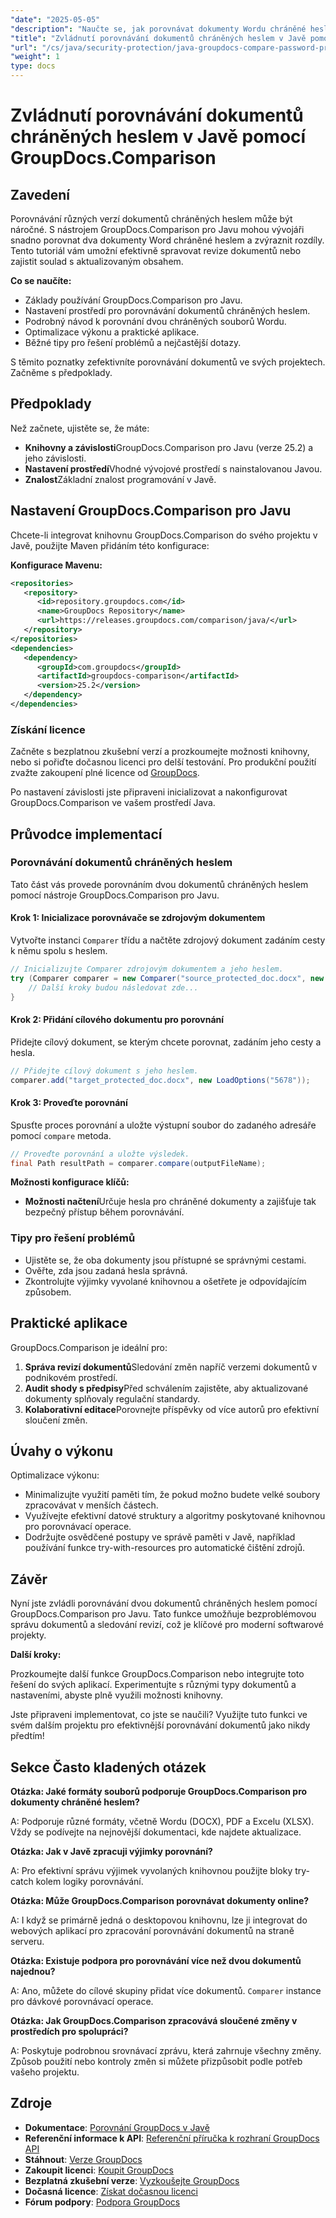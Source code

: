 ```yaml
---
"date": "2025-05-05"
"description": "Naučte se, jak porovnávat dokumenty Wordu chráněné heslem v Javě pomocí nástroje GroupDocs.Comparison. Tato příručka se zabývá nastavením, implementací a osvědčenými postupy pro bezproblémové porovnávání dokumentů."
"title": "Zvládnutí porovnávání dokumentů chráněných heslem v Javě pomocí GroupDocs.Comparison"
"url": "/cs/java/security-protection/java-groupdocs-compare-password-protected-docs/"
"weight": 1
type: docs
---
```

# Zvládnutí porovnávání dokumentů chráněných heslem v Javě pomocí GroupDocs.Comparison

## Zavedení

Porovnávání různých verzí dokumentů chráněných heslem může být náročné. S nástrojem GroupDocs.Comparison pro Javu mohou vývojáři snadno porovnat dva dokumenty Word chráněné heslem a zvýraznit rozdíly. Tento tutoriál vám umožní efektivně spravovat revize dokumentů nebo zajistit soulad s aktualizovaným obsahem.

**Co se naučíte:**

- Základy používání GroupDocs.Comparison pro Javu.
- Nastavení prostředí pro porovnávání dokumentů chráněných heslem.
- Podrobný návod k porovnání dvou chráněných souborů Wordu.
- Optimalizace výkonu a praktické aplikace.
- Běžné tipy pro řešení problémů a nejčastější dotazy.

S těmito poznatky zefektivníte porovnávání dokumentů ve svých projektech. Začněme s předpoklady.

## Předpoklady

Než začnete, ujistěte se, že máte:

- **Knihovny a závislosti**GroupDocs.Comparison pro Javu (verze 25.2) a jeho závislosti.
- **Nastavení prostředí**Vhodné vývojové prostředí s nainstalovanou Javou.
- **Znalost**Základní znalost programování v Javě.

## Nastavení GroupDocs.Comparison pro Javu

Chcete-li integrovat knihovnu GroupDocs.Comparison do svého projektu v Javě, použijte Maven přidáním této konfigurace:

**Konfigurace Mavenu:**

```xml
<repositories>
   <repository>
      <id>repository.groupdocs.com</id>
      <name>GroupDocs Repository</name>
      <url>https://releases.groupdocs.com/comparison/java/</url>
   </repository>
</repositories>
<dependencies>
   <dependency>
      <groupId>com.groupdocs</groupId>
      <artifactId>groupdocs-comparison</artifactId>
      <version>25.2</version>
   </dependency>
</dependencies>
```

### Získání licence

Začněte s bezplatnou zkušební verzí a prozkoumejte možnosti knihovny, nebo si pořiďte dočasnou licenci pro delší testování. Pro produkční použití zvažte zakoupení plné licence od [GroupDocs](https://purchase.groupdocs.com/buy).

Po nastavení závislosti jste připraveni inicializovat a nakonfigurovat GroupDocs.Comparison ve vašem prostředí Java.

## Průvodce implementací

### Porovnávání dokumentů chráněných heslem

Tato část vás provede porovnáním dvou dokumentů chráněných heslem pomocí nástroje GroupDocs.Comparison pro Javu. 

#### Krok 1: Inicializace porovnávače se zdrojovým dokumentem

Vytvořte instanci `Comparer` třídu a načtěte zdrojový dokument zadáním cesty k němu spolu s heslem.

```java
// Inicializujte Comparer zdrojovým dokumentem a jeho heslem.
try (Comparer comparer = new Comparer("source_protected_doc.docx", new LoadOptions("1234"))) {
    // Další kroky budou následovat zde...
}
```

#### Krok 2: Přidání cílového dokumentu pro porovnání

Přidejte cílový dokument, se kterým chcete porovnat, zadáním jeho cesty a hesla.

```java
// Přidejte cílový dokument s jeho heslem.
comparer.add("target_protected_doc.docx", new LoadOptions("5678"));
```

#### Krok 3: Proveďte porovnání

Spusťte proces porovnání a uložte výstupní soubor do zadaného adresáře pomocí `compare` metoda.

```java
// Proveďte porovnání a uložte výsledek.
final Path resultPath = comparer.compare(outputFileName);
```

**Možnosti konfigurace klíčů:**

- **Možnosti načtení**Určuje hesla pro chráněné dokumenty a zajišťuje tak bezpečný přístup během porovnávání.

### Tipy pro řešení problémů

- Ujistěte se, že oba dokumenty jsou přístupné se správnými cestami.
- Ověřte, zda jsou zadaná hesla správná.
- Zkontrolujte výjimky vyvolané knihovnou a ošetřete je odpovídajícím způsobem.

## Praktické aplikace

GroupDocs.Comparison je ideální pro:

1. **Správa revizí dokumentů**Sledování změn napříč verzemi dokumentů v podnikovém prostředí.
2. **Audit shody s předpisy**Před schválením zajistěte, aby aktualizované dokumenty splňovaly regulační standardy.
3. **Kolaborativní editace**Porovnejte příspěvky od více autorů pro efektivní sloučení změn.

## Úvahy o výkonu

Optimalizace výkonu:

- Minimalizujte využití paměti tím, že pokud možno budete velké soubory zpracovávat v menších částech.
- Využívejte efektivní datové struktury a algoritmy poskytované knihovnou pro porovnávací operace.
- Dodržujte osvědčené postupy ve správě paměti v Javě, například používání funkce try-with-resources pro automatické čištění zdrojů.

## Závěr

Nyní jste zvládli porovnávání dvou dokumentů chráněných heslem pomocí GroupDocs.Comparison pro Javu. Tato funkce umožňuje bezproblémovou správu dokumentů a sledování revizí, což je klíčové pro moderní softwarové projekty.

**Další kroky:**

Prozkoumejte další funkce GroupDocs.Comparison nebo integrujte toto řešení do svých aplikací. Experimentujte s různými typy dokumentů a nastaveními, abyste plně využili možnosti knihovny.

Jste připraveni implementovat, co jste se naučili? Využijte tuto funkci ve svém dalším projektu pro efektivnější porovnávání dokumentů jako nikdy předtím!

## Sekce Často kladených otázek

**Otázka: Jaké formáty souborů podporuje GroupDocs.Comparison pro dokumenty chráněné heslem?**

A: Podporuje různé formáty, včetně Wordu (DOCX), PDF a Excelu (XLSX). Vždy se podívejte na nejnovější dokumentaci, kde najdete aktualizace.

**Otázka: Jak v Javě zpracuji výjimky porovnání?**

A: Pro efektivní správu výjimek vyvolaných knihovnou použijte bloky try-catch kolem logiky porovnávání.

**Otázka: Může GroupDocs.Comparison porovnávat dokumenty online?**

A: I když se primárně jedná o desktopovou knihovnu, lze ji integrovat do webových aplikací pro zpracování porovnávání dokumentů na straně serveru.

**Otázka: Existuje podpora pro porovnávání více než dvou dokumentů najednou?**

A: Ano, můžete do cílové skupiny přidat více dokumentů. `Comparer` instance pro dávkové porovnávací operace.

**Otázka: Jak GroupDocs.Comparison zpracovává sloučené změny v prostředích pro spolupráci?**

A: Poskytuje podrobnou srovnávací zprávu, která zahrnuje všechny změny. Způsob použití nebo kontroly změn si můžete přizpůsobit podle potřeb vašeho projektu.

## Zdroje

- **Dokumentace**: [Porovnání GroupDocs v Javě](https://docs.groupdocs.com/comparison/java/)
- **Referenční informace k API**: [Referenční příručka k rozhraní GroupDocs API](https://reference.groupdocs.com/comparison/java/)
- **Stáhnout**: [Verze GroupDocs](https://releases.groupdocs.com/comparison/java/)
- **Zakoupit licenci**: [Koupit GroupDocs](https://purchase.groupdocs.com/buy)
- **Bezplatná zkušební verze**: [Vyzkoušejte GroupDocs](https://releases.groupdocs.com/comparison/java/)
- **Dočasná licence**: [Získat dočasnou licenci](https://purchase.groupdocs.com/temporary-license/)
- **Fórum podpory**: [Podpora GroupDocs](https://forum.groupdocs.com/c/comparison)